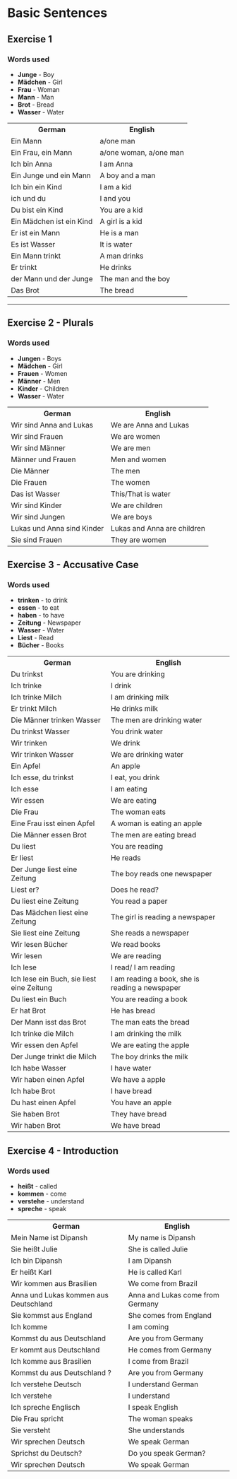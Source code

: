 # Basic Sentences

## Exercise 1

### Words used
+ **Junge** - Boy
+ **Mädchen** - Girl
+ **Frau** - Woman
+ **Mann** - Man
+ **Brot** - Bread
+ **Wasser** - Water

<table>
	<tr>
		<th>German</th>
		<th>English</th>
	</tr>
	<tr>
		<td>Ein Mann</td>
		<td>a/one man</td>
	</tr>
	<tr>
		<td>Ein Frau, ein Mann</td>
		<td>a/one woman, a/one man</td>
	</tr>
	<tr>
		<td>Ich bin Anna</td>
		<td>I am Anna</td>
	</tr>
	<tr>
		<td>Ein Junge und ein Mann</td>
		<td>A boy and a man</td>
	</tr>
	<tr>
		<td>Ich bin ein Kind</td>
		<td>I am a kid</td>
	</tr>
	<tr>
		<td>ich und du</td>
		<td>I and you</td>
	</tr>
	<tr>
		<td>Du bist ein Kind</td>
		<td>You are a kid</td>
	</tr>
	<tr>
		<td>Ein Mädchen ist ein Kind</td>
		<td>A girl is a kid</td>
	</tr>
	<tr>
		<td>Er ist ein Mann</td>
		<td>He is a man</td>
	</tr>
	<tr>
		<td>Es ist Wasser</td>
		<td>It is water</td>
	</tr>
	<tr>
		<td>Ein Mann trinkt</td>
		<td>A man drinks</td>
	</tr>
	<tr>
		<td>Er trinkt</td>
		<td>He drinks</td>
	</tr>
	<tr>
		<td>der Mann und der Junge</td>
		<td>The man and the boy</td>
	</tr>
	<tr>
		<td>Das Brot</td>
		<td>The bread</td>
	</tr>
</table>

***

## Exercise 2 - Plurals

### Words used
+ **Jungen** - Boys
+ **Mädchen** - Girl
+ **Frauen** - Women
+ **Männer** - Men
+ **Kinder** - Children
+ **Wasser** - Water

<table>
	<tr>
		<th>German</th>
		<th>English</th>
	</tr>
	<tr>
		<td>Wir sind Anna and Lukas</td>
		<td>We are Anna and Lukas</td>
	</tr>
	<tr>
		<td>Wir sind Frauen</td>
		<td>We are women</td>
	</tr>
	<tr>
		<td>Wir sind Männer</td>
		<td>We are men</td>
	</tr>
	<tr>
		<td>Männer und Frauen</td>
		<td>Men and women</td>
	</tr>
	<tr>
		<td>Die Männer</td>
		<td>The men</td>
	</tr>
	<tr>
		<td>Die Frauen</td>
		<td>The women</td>
	</tr>
	<tr>
		<td>Das ist Wasser</td>
		<td>This/That is water</td>
	</tr>
	<tr>
		<td>Wir sind Kinder</td>
		<td>We are children</td>
	</tr>
	<tr>
		<td>Wir sind Jungen</td>
		<td>We are boys</td>
	</tr>
	<tr>
		<td>Lukas und Anna sind Kinder</td>
		<td>Lukas and Anna are children</td>
	</tr>
	<tr>
		<td>Sie sind Frauen</td>
		<td>They are women</td>
	</tr>
</table>

## Exercise 3 - Accusative Case

### Words used
+ **trinken** - to drink
+ **essen** - to eat
+ **haben** - to have
+ **Zeitung** - Newspaper
+ **Wasser** - Water
+ **Liest** - Read
+ **Bücher** - Books

<table>
	<tr>
		<th>German</th>
		<th>English</th>
	</tr>
	<tr>
		<td>Du trinkst</td>
		<td>You are drinking</td>
	</tr>
	<tr>
		<td>Ich trinke</td>
		<td>I drink</td>
	</tr>
		<tr>
		<td>Ich trinke Milch</td>
		<td>I am drinking milk</td>
	</tr>
	<tr>
		<td>Er trinkt Milch</td>
		<td>He drinks milk</td>
	</tr>
	<tr>
		<td>Die Männer trinken Wasser</td>
		<td>The men are drinking water</td>
	</tr>
	<tr>
		<td>Du trinkst Wasser</td>
		<td>You drink water</td>
	</tr>
	<tr>
		<td>Wir trinken</td>
		<td>We drink</td>
	</tr>
	<tr>
		<td>Wir trinken Wasser</td>
		<td>We are drinking water</td>
	</tr>
	<tr>
		<td>Ein Apfel</td>
		<td>An apple</td>
	</tr>
	<tr>
		<td>Ich esse, du trinkst</td>
		<td>I eat, you drink</td>
	</tr>
	<tr>
		<td>Ich esse</td>
		<td>I am eating</td>
	</tr>
	<tr>
		<td>Wir essen</td>
		<td>We are eating</td>
	</tr>
	<tr>
		<td>Die Frau</td>
		<td>The woman eats</td>
	</tr>
	<tr>
		<td>Eine Frau isst einen Apfel</td>
		<td>A woman is eating an apple</td>
	</tr>
	<tr>
		<td>Die Männer essen Brot</td>
		<td>The men are eating bread</td>
	</tr>
	<tr>
		<td>Du liest</td>
		<td>You are reading</td>
	</tr>
	<tr>
		<td>Er liest</td>
		<td>He reads</td>
	</tr>
	<tr>
		<td>Der Junge liest eine Zeitung</td>
		<td>The boy reads one newspaper</td>
	</tr>
	<tr>
		<td>Liest er?</td>
		<td>Does he read?</td>
	</tr>
	<tr>
		<td>Du liest eine Zeitung</td>
		<td>You read a paper</td>
	</tr>
	<tr>
		<td>Das Mädchen liest eine Zeitung</td>
		<td>The girl is reading a newspaper</td>
	</tr>
	<tr>
		<td>Sie liest eine Zeitung</td>
		<td>She reads a newspaper</td>
	</tr>
	<tr>
		<td>Wir lesen Bücher</td>
		<td>We read books</td>
	</tr>
	<tr>
		<td>Wir lesen</td>
		<td>We are reading</td>
	</tr>
	<tr>
		<td>Ich lese</td>
		<td>I read/ I am reading</td>
	</tr>
	<tr>
		<td>Ich lese ein Buch, sie liest eine Zeitung</td>
		<td>I am reading a book, she is reading a newspaper</td>
	</tr>
	<tr>
		<td>Du liest ein Buch</td>
		<td>You are reading a book</td>
	</tr>
	<tr>
		<td>Er hat Brot</td>
		<td>He has bread</td>
	</tr>
	<tr>
		<td>Der Mann isst das Brot</td>
		<td>The man eats the bread</td>
	</tr>
	<tr>
		<td>Ich trinke die Milch</td>
		<td>I am drinking the milk</td>
	</tr>
	<tr>
		<td>Wir essen den Apfel</td>
		<td>We are eating the apple</td>
	</tr>
	<tr>
		<td>Der Junge trinkt die Milch</td>
		<td>The boy drinks the milk</td>
	</tr>
	<tr>
		<td>Ich habe Wasser</td>
		<td>I have water</td>
	</tr>
	<tr>
		<td>Wir haben einen Apfel</td>
		<td>We have a apple</td>
	</tr>
	<tr>
		<td>Ich habe Brot</td>
		<td>I have bread</td>
	</tr>
	<tr>
		<td>Du hast einen Apfel</td>
		<td>You have an apple</td>
	</tr>
	<tr>
		<td>Sie haben Brot</td>
		<td>They have bread</td>
	</tr>
	<tr>
		<td>Wir haben Brot</td>
		<td>We have bread</td>
	</tr>
</table>

## Exercise 4 - Introduction

### Words used
+ **heißt** - called
+ **kommen** - come
+ **verstehe** - understand
+ **spreche** - speak


<table>
	<tr>
		<th>German</th>
		<th>English</th>
	</tr>
	<tr>
		<td>Mein Name ist Dipansh</td>
		<td>My name is Dipansh</td>
	</tr>
	<tr>
		<td>Sie heißt Julie</td>
		<td>She is called Julie</td>
	</tr>
	<tr>
		<td>Ich bin Dipansh</td>
		<td>I am Dipansh</td>
	</tr>
	<tr>
		<td>Er heißt Karl</td>
		<td>He is called Karl</td>
	</tr>
	<tr>
		<td>Wir kommen aus Brasilien</td>
		<td>We come from Brazil</td>
	</tr>
	<tr>
		<td>Anna und Lukas kommen aus Deutschland</td>
		<td>Anna and Lukas come from Germany</td>
	</tr>
	<tr>
		<td>Sie kommst aus England</td>
		<td>She comes from England</td>
	</tr>
	<tr>
		<td>Ich komme</td>
		<td>I am coming</td>
	</tr>
	<tr>
		<td>Kommst du aus Deutschland</td>
		<td>Are you from Germany</td>
	</tr>
	<tr>
		<td>Er kommt aus Deutschland</td>
		<td>He comes from Germany</td>
	</tr>
	<tr>
		<td>Ich komme aus Brasilien</td>
		<td>I come from Brazil</td>
	</tr>
	<tr>
		<td>Kommst du aus Deutschland ?</td>
		<td>Are you from Germany</td>
	</tr>
	<tr>
		<td>Ich verstehe Deutsch</td>
		<td>I understand German</td>
	</tr>
	<tr>
		<td>Ich verstehe</td>
		<td>I understand</td>
	</tr>
	<tr>
		<td>Ich spreche Englisch</td>
		<td>I speak English</td>
	</tr>
	<tr>
		<td>Die Frau spricht</td>
		<td>The woman speaks</td>
	</tr>
	<tr>
		<td>Sie versteht</td>
		<td>She understands</td>
	</tr>
	<tr>
		<td>Wir sprechen Deutsch</td>
		<td>We speak German</td>
	</tr>
	<tr>
		<td>Sprichst du Deutsch?</td>
		<td>Do you speak German?</td>
	</tr>
	<tr>
		<td>Wir sprechen Deutsch</td>
		<td>We speak German</td>
	</tr>
</table>
